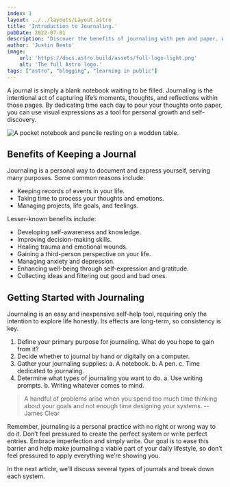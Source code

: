 ```yaml
---
index: 1
layout: ../../layouts/Layout.astro
title: 'Introduction to Journaling.'
pubDate: 2022-07-01
description: "Discover the benefits of journaling with pen and paper. We'll help you gather your supplies, find time to journal in your busy day, and show you creative ways to personalize your journal."
author: 'Justin Bento'
image:
    url: 'https://docs.astro.build/assets/full-logo-light.png'
    alt: 'The full Astro logo.'
tags: ["astro", "blogging", "learning in public"]
---
```


A journal is simply a blank notebook waiting to be filled. Journaling is the intentional act of capturing life’s moments, thoughts, and reflections within those pages. By dedicating time each day to pour your thoughts onto paper, you can use visual expressions as a tool for personal growth and self-discovery.

<img src="https://images.unsplash.com/photo-1516414447565-b14be0adf13e?q=80&w=2573&auto=format&fit=crop&ixlib=rb-4.0.3&ixid=M3wxMjA3fDB8MHxwaG90by1wYWdlfHx8fGVufDB8fHx8fA%3D%3D" 
     alt="A pocket notebook and pencile resting on a wodden table." 
     class="w-100 aspect-video rounded-lg" 
/>

## Benefits of Keeping a Journal

Journaling is a personal way to document and express yourself, serving many purposes. Some common reasons include:

- Keeping records of events in your life.
- Taking time to process your thoughts and emotions.
- Managing projects, life goals, and feelings.

Lesser-known benefits include:

- Developing self-awareness and knowledge.
- Improving decision-making skills.
- Healing trauma and emotional wounds.
- Gaining a third-person perspective on your life.
- Managing anxiety and depression.
- Enhancing well-being through self-expression and gratitude.
- Collecting ideas and filtering out good and bad ones.

## Getting Started with Journaling

Journaling is an easy and inexpensive self-help tool, requiring only the intention to explore life honestly. Its effects are long-term, so consistency is key.

1. Define your primary purpose for journaling. What do you hope to gain from it?
2. Decide whether to journal by hand or digitally on a computer.
3. Gather your journaling supplies:
   a. A notebook.
   b. A pen.
   c. Time dedicated to journaling.
4. Determine what types of journaling you want to do. 
   a. Use writing prompts.
   b. Writing whatever comes to mind.

> A handful of problems arise when you spend too much time thinking about your goals and not enough time designing your systems. -- James Clear

Remember, journaling is a personal practice with no right or wrong way to do it. Don’t feel pressured to create the perfect system or write perfect entries. Embrace imperfection and simply write. Our goal is to ease this barrier and help make journaling a viable part of your daily lifestyle, so don’t feel pressured to apply everything we’re showing you.

In the next article, we’ll discuss several types of journals and break down each system.